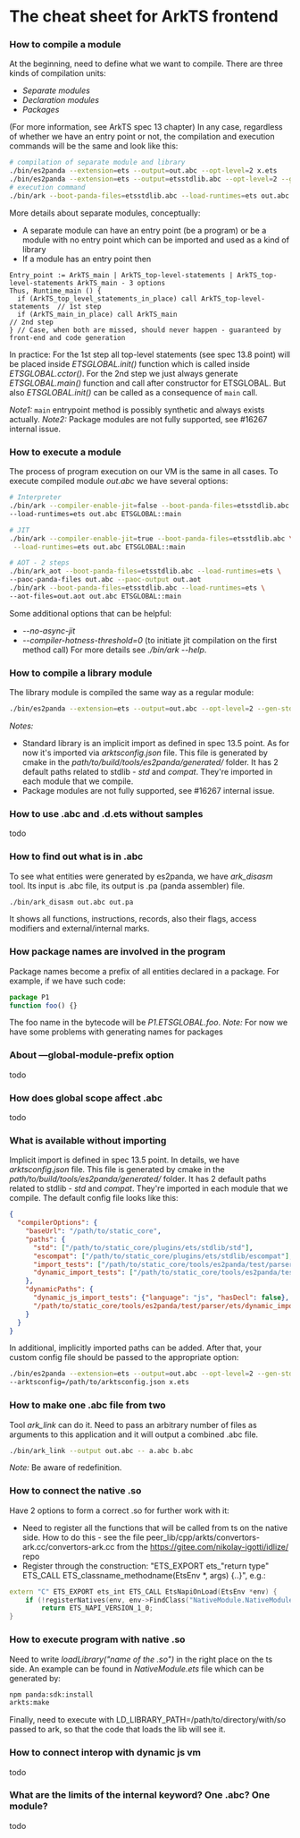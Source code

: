 
# The cheat sheet for ArkTS frontend

### How to compile a module

At the beginning, need to define what we want to compile.
There are three kinds of compilation units:

- *Separate modules*
- *Declaration modules*
- *Packages*

(For more information, see ArkTS spec 13 chapter)
In any case, regardless of whether we have an entry point or not, the compilation
and execution commands will be the same and look like this:

```bash
# compilation of separate module and library
./bin/es2panda --extension=ets --output=out.abc --opt-level=2 x.ets
./bin/es2panda --extension=ets --output=etsstdlib.abc --opt-level=2 --gen-stdlib=true
# execution command
./bin/ark --boot-panda-files=etsstdlib.abc --load-runtimes=ets out.abc ETSGLOBAL::main
```

More details about separate modules, conceptually:
- A separate module can have an entry point (be a program) or be a module with no entry point
which can be imported and used as a kind of library
- If a module has an entry point then

```
Entry_point := ArkTS_main | ArkTS_top-level-statements | ArkTS_top-level-statements ArkTS_main - 3 options
Thus, Runtime_main () {
  if (ArkTS_top_level_statements_in_place) call ArkTS_top-level-statements  // 1st step
  if (ArkTS_main_in_place) call ArkTS_main                                  // 2nd step
} // Case, when both are missed, should never happen - guaranteed by front-end and code generation
```

In practice:
For the 1st step all top-level statements (see spec 13.8 point) will be placed inside
*ETSGLOBAL._$init$_()* function which is called inside *ETSGLOBAL._cctor_()*.
For the 2nd step we just always generate *ETSGLOBAL.main()* function and call after
constructor for ETSGLOBAL. But also *ETSGLOBAL._$init$_()* can be called as a consequence of `main` call.

*Note1:* `main` entrypoint method is possibly synthetic and always exists actually.
*Note2:* Package modules are not fully supported, see #16267 internal issue.

### How to execute a module

The process of program execution on our VM is the same in all cases.
To execute compiled module *out.abc* we have several options:

```bash
# Interpreter
./bin/ark --compiler-enable-jit=false --boot-panda-files=etsstdlib.abc \
--load-runtimes=ets out.abc ETSGLOBAL::main

# JIT
./bin/ark --compiler-enable-jit=true --boot-panda-files=etsstdlib.abc \
 --load-runtimes=ets out.abc ETSGLOBAL::main

# AOT - 2 steps
./bin/ark_aot --boot-panda-files=etsstdlib.abc --load-runtimes=ets \
--paoc-panda-files out.abc --paoc-output out.aot
./bin/ark --boot-panda-files=etsstdlib.abc --load-runtimes=ets \
--aot-files=out.aot out.abc ETSGLOBAL::main
```

Some additional options that can be helpful:
- *--no-async-jit*
- *--compiler-hotness-threshold=0* (to initiate jit compilation on the first method call)
For more details see *./bin/ark --help*.

### How to compile a library module

The library module is compiled the same way as a regular module:

```bash
./bin/es2panda --extension=ets --output=out.abc --opt-level=2 --gen-stdlib=false /path/to/module/folder
```

*Notes:*
- Standard library is an implicit import as defined in spec 13.5 point.
As for now it's imported via *arktsconfig.json* file. This file is generated by cmake in the
*path/to/build/tools/es2panda/generated/* folder. It has 2 default paths related to stdlib -
*std* and *compat*. They're imported in each module that we compile.
- Package modules are not fully supported, see #16267 internal issue.

### How to use .abc and .d.ets without samples

todo

### How to find out what is in .abc

To see what entities were generated by es2panda, we have *ark_disasm* tool.
Its input is .abc file, its output is .pa (panda assembler) file.

```bash
./bin/ark_disasm out.abc out.pa
```

It shows all functions, instructions, records, also their flags, access modifiers
and external/internal marks.

### How package names are involved in the program

Package names become a prefix of all entities declared in a package. For example,
if we have such code:

```typescript
package P1
function foo() {}
```

The foo name in the bytecode will be *P1.ETSGLOBAL.foo*.
*Note:* For now we have some problems with generating names for packages

### About —global-module-prefix option

todo

### How does global scope affect .abc

todo

### What is available without importing

Implicit import is defined in spec 13.5 point. In details, we have *arktsconfig.json*
file. This file is generated by cmake in the *path/to/build/tools/es2panda/generated/*
folder. It has 2 default paths related to stdlib - *std* and *compat*. They're imported
in each module that we compile. The default config file looks like this:

```json
{
  "compilerOptions": {
    "baseUrl": "/path/to/static_core",
    "paths": {
      "std": ["/path/to/static_core/plugins/ets/stdlib/std"],
      "escompat": ["/path/to/static_core/plugins/ets/stdlib/escompat"],
      "import_tests": ["/path/to/static_core/tools/es2panda/test/parser/ets/import_tests"],
      "dynamic_import_tests": ["/path/to/static_core/tools/es2panda/test/parser/ets/dynamic_import_tests"]
    },
    "dynamicPaths": {
      "dynamic_js_import_tests": {"language": "js", "hasDecl": false},
      "/path/to/static_core/tools/es2panda/test/parser/ets/dynamic_import_tests": {"language": "js", "hasDecl": true}
    }
  }
}
```

In additional, implicitly imported paths can be added. After that, your custom config file
should be passed to the appropriate option:

```bash
./bin/es2panda --extension=ets --output=out.abc --opt-level=2 --gen-stdlib=false \
--arktsconfig=/path/to/arktsconfig.json x.ets
```

### How to make one .abc file from two

Tool *ark_link* can do it. Need to pass an arbitrary number of files as arguments to
this application and it will output a combined .abc file.

```bash
./bin/ark_link --output out.abc -- a.abc b.abc
```

*Note:* Be aware of redefinition.

### How to connect the native .so

Have 2 options to form a correct .so for further work with it:
- Need to register all the functions that will be called from ts on the native side.
How to do this - see the file peer_lib/cpp/arkts/convertors-ark.cc/convertors-ark.cc
from the https://gitee.com/nikolay-igotti/idlize/ repo
- Register through the construction:
"ETS_EXPORT ets_"return type" ETS_CALL ETS_classname_methodname(EtsEnv *, args) {..}",
e.g.:

```cpp
extern "C" ETS_EXPORT ets_int ETS_CALL EtsNapiOnLoad(EtsEnv *env) {
    if (!registerNatives(env, env->FindClass("NativeModule.NativeModule"))) return -1;
        return ETS_NAPI_VERSION_1_0;
}
```

### How to execute program with native .so

Need to write *loadLibrary("name of the .so")* in the right place on the ts side.
An example can be found in *NativeModule.ets* file which can be generated by:

```bash
npm panda:sdk:install
arkts:make
```

Finally, need to execute with LD_LIBRARY_PATH=/path/to/directory/with/so passed to ark,
so that the code that loads the lib will see it.

### How to connect interop with dynamic js vm

todo

### What are the limits of the internal keyword? One .abc? One module?

todo

